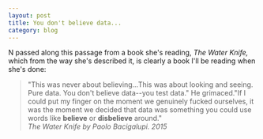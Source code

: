 ```yaml
---
layout: post
title: You don't believe data...
category: blog
---
```


N passed along this passage from a book she's reading, *The Water Knife,* which from the way she's described it, is clearly a book I'll be reading when she's done:

>"This was never about believing...This was about looking and seeing. Pure data. You don't believe data--you test data." He grimaced."If I could put my finger on the moment we genuinely fucked ourselves, it was the moment we decided that data was something you could use words like **believe** or **disbelieve** around."<br>
<cite>*The Water Knife* by Paolo Bacigalupi. 2015</cite>
